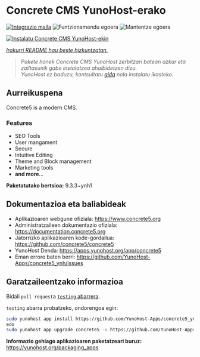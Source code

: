 <!--
Ohart ongi: README hau automatikoki sortu da <https://github.com/YunoHost/apps/tree/master/tools/readme_generator>ri esker
EZ editatu eskuz.
-->

# Concrete CMS YunoHost-erako

[![Integrazio maila](https://dash.yunohost.org/integration/concrete5.svg)](https://ci-apps.yunohost.org/ci/apps/concrete5/) ![Funtzionamendu egoera](https://ci-apps.yunohost.org/ci/badges/concrete5.status.svg) ![Mantentze egoera](https://ci-apps.yunohost.org/ci/badges/concrete5.maintain.svg)

[![Instalatu Concrete CMS YunoHost-ekin](https://install-app.yunohost.org/install-with-yunohost.svg)](https://install-app.yunohost.org/?app=concrete5)

*[Irakurri README hau beste hizkuntzatan.](./ALL_README.md)*

> *Pakete honek Concrete CMS YunoHost zerbitzari batean azkar eta zailtasunik gabe instalatzea ahalbidetzen dizu.*  
> *YunoHost ez baduzu, kontsultatu [gida](https://yunohost.org/install) nola instalatu ikasteko.*

## Aurreikuspena

Concrete5 is a modern CMS.

### Features

* SEO Tools
* User mangament
* Secure
* Intuitive Editing
* Theme and Block management
* Marketing tools
* **and more**...


**Paketatutako bertsioa:** 9.3.3~ynh1
## Dokumentazioa eta baliabideak

- Aplikazioaren webgune ofiziala: <https://www.concrete5.org>
- Administratzaileen dokumentazio ofiziala: <https://documentation.concrete5.org>
- Jatorrizko aplikazioaren kode-gordailua: <https://github.com/concrete5/concrete5>
- YunoHost Denda: <https://apps.yunohost.org/app/concrete5>
- Eman errore baten berri: <https://github.com/YunoHost-Apps/concrete5_ynh/issues>

## Garatzaileentzako informazioa

Bidali `pull request`a [`testing` abarrera](https://github.com/YunoHost-Apps/concrete5_ynh/tree/testing).

`testing` abarra probatzeko, ondorengoa egin:

```bash
sudo yunohost app install https://github.com/YunoHost-Apps/concrete5_ynh/tree/testing --debug
edo
sudo yunohost app upgrade concrete5 -u https://github.com/YunoHost-Apps/concrete5_ynh/tree/testing --debug
```

**Informazio gehiago aplikazioaren paketatzeari buruz:** <https://yunohost.org/packaging_apps>
